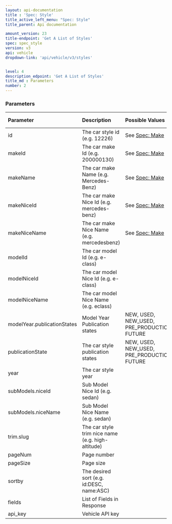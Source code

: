 ```yaml
---
layout: api-documentation
title : 'Spec: Style'
title_active_left_menu: "Spec: Style"
title_parent: Api documentation

amount_version: 23
title-endpoint: 'Get A List of Styles'
spec: spec_style
version: v3
api: vehicle
dropdown-link: 'api/vehicle/v3/styles'


level: 4
description_edpoint: 'Get A List of Styles'
title_md : Parameters
number: 2
---
```


### Parameters

| Parameter                   | Description                                           | Possible Values     | Default Value | Required |
|:----------------------------|:------------------------------------------------------|:-----------------   |:------------- |:-------- |
| id                          | The car style id (e.g. 12226)                         | See [Spec: Make](/api-documentation/vehicle/spec_make/v3/03_list_of_makes/api-description.html) | | No  |
| makeId                      | The car make Id (e.g. 200000130)                      | See [Spec: Make](/api-documentation/vehicle/spec_make/v3/03_list_of_makes/api-description.html) | | No  |
| makeName                    | The car make Name (e.g. Mercedes-Benz)                | See [Spec: Make](/api-documentation/vehicle/spec_make/v3/03_list_of_makes/api-description.html) | | No  |
| makeNiceId                  | The car make Nice Id (e.g. mercedes-benz)             | See [Spec: Make](/api-documentation/vehicle/spec_make/v3/03_list_of_makes/api-description.html) | | No  |
| makeNiceName                | The car make Nice Name (e.g. mercedesbenz)            | See [Spec: Make](/api-documentation/vehicle/spec_make/v3/03_list_of_makes/api-description.html) | | No  |
| modelId                     | The car model Id (e.g. e-class)                       |                     |               | No       |
| modelNiceId                 | The car model Nice Id (e.g. e-class)                  |                     |               | No       |
| modelNiceName               | The car model Nice Name (e.g. eclass)                 |                     |               | No       |
| modelYear.publicationStates | Model Year Publication states                         | NEW, USED, NEW_USED, PRE_PRODUCTION, FUTURE |               | No       |
| publicationState            | The car style publication states                      | NEW, USED, NEW_USED, PRE_PRODUCTION, FUTURE |               | No       |
| year                        | The car style year                                    |                     |               | No       |
| subModels.niceId            | Sub Model Nice Id (e.g. sedan)                        |                     |               | No       |
| subModels.niceName          | Sub Model Nice Name (e.g. sedan)                      |                     |               | No       |
| trim.slug                   | The car style trim nice name (e.g. high-altitude)     |                     |               | No       |
| pageNum                     | Page number                                           |                     | 1             | No       |
| pageSize                    | Page size                                             |                     | 10            | No       |
| sortby                      | The desired sort (e.g. id:DESC, name:ASC)             |                     |               | No       |
| fields                      | List of Fields in Response                            |                     |               | No       |
| api_key                     | Vehicle API key                                       |                     |               | Yes      |